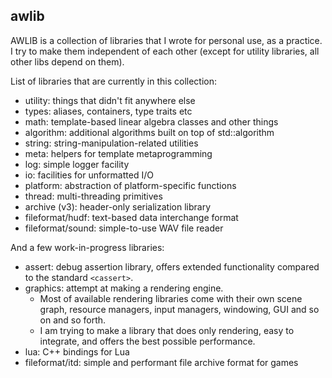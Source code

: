 ## awlib ##
AWLIB is a collection of libraries that I wrote for personal use, as a practice.
I try to make them independent of each other (except for utility libraries, all other libs depend on them).

List of libraries that are currently in this collection:

- utility: things that didn't fit anywhere else
- types: aliases, containers, type traits etc
- math: template-based linear algebra classes and other things
- algorithm: additional algorithms built on top of std::algorithm
- string: string-manipulation-related utilities
- meta: helpers for template metaprogramming
- log: simple logger facility
- io: facilities for unformatted I/O
- platform: abstraction of platform-specific functions
- thread: multi-threading primitives
- archive (v3): header-only serialization library
- fileformat/hudf: text-based data interchange format
- fileformat/sound: simple-to-use WAV file reader

And a few work-in-progress libraries:
- assert: debug assertion library, offers extended functionality compared to the standard `<cassert>`.
- graphics: attempt at making a rendering engine.
	- Most of available rendering libraries come with their own scene graph, resource managers, input managers, windowing, GUI and so on and so forth.
	- I am trying to make a library that does only rendering, easy to integrate, and offers the best possible performance.
- lua: C++ bindings for Lua
- fileformat/itd: simple and performant file archive format for games
